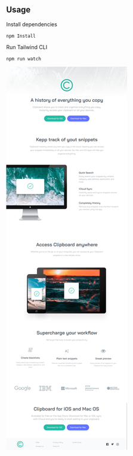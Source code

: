

## Usage

Install dependencies

```
npm Install
```

Run Tailwind CLI

```
npm run watch
```

![Alt text](images/clipboard.png)